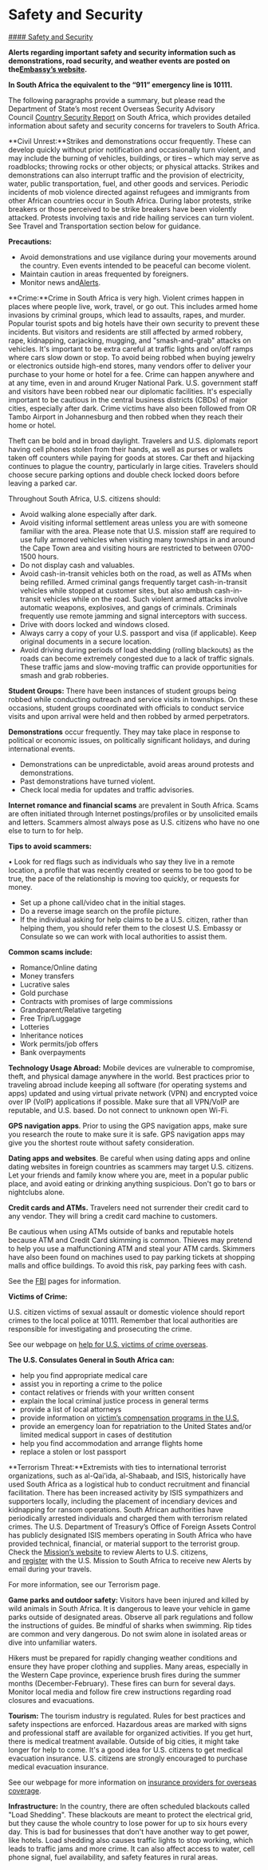 # Safety and Security

[#### Safety and Security](javascript:void(0); "Safety and Security")

**Alerts regarding important safety and security information such as demonstrations, road security, and weather events are posted on the**[**Embassy’s website**](https://za.usembassy.gov/)**.**

**In South Africa the equivalent to the “911” emergency line is 10111.**

The following paragraphs provide a summary, but please read the Department of State’s most recent Overseas Security Advisory Council [Country Security Report](https://www.osac.gov/Pages/ContentReports.aspx?cid=2) on South Africa, which provides detailed information about safety and security concerns for travelers to South Africa.

**Civil Unrest:**Strikes and demonstrations occur frequently. These can develop quickly without prior notification and occasionally turn violent, and may include the burning of vehicles, buildings, or tires – which may serve as roadblocks; throwing rocks or other objects; or physical attacks. Strikes and demonstrations can also interrupt traffic and the provision of electricity, water, public transportation, fuel, and other goods and services. Periodic incidents of mob violence directed against refugees and immigrants from other African countries occur in South Africa. During labor protests, strike breakers or those perceived to be strike breakers have been violently attacked. Protests involving taxis and ride hailing services can turn violent. See Travel and Transportation section below for guidance.

**Precautions:**

* Avoid demonstrations and use vigilance during your movements around the country. Even events intended to be peaceful can become violent.
* Maintain caution in areas frequented by foreigners.
* Monitor news and[Alerts](https://za.usembassy.gov/category/alert/).

**Crime:**Crime in South Africa is very high. Violent crimes happen in places where people live, work, travel, or go out. This includes armed home invasions by criminal groups, which lead to assaults, rapes, and murder. Popular tourist spots and big hotels have their own security to prevent these incidents. But visitors and residents are still affected by armed robbery, rape, kidnapping, carjacking, mugging, and "smash-and-grab" attacks on vehicles. It's important to be extra careful at traffic lights and on/off ramps where cars slow down or stop. To avoid being robbed when buying jewelry or electronics outside high-end stores, many vendors offer to deliver your purchase to your home or hotel for a fee. Crime can happen anywhere and at any time, even in and around Kruger National Park. U.S. government staff and visitors have been robbed near our diplomatic facilities. It's especially important to be cautious in the central business districts (CBDs) of major cities, especially after dark. Crime victims have also been followed from OR Tambo Airport in Johannesburg and then robbed when they reach their home or hotel.

Theft can be bold and in broad daylight. Travelers and U.S. diplomats report having cell phones stolen from their hands, as well as purses or wallets taken off counters while paying for goods at stores. Car theft and hijacking continues to plague the country, particularly in large cities. Travelers should choose secure parking options and double check locked doors before leaving a parked car.

Throughout South Africa, U.S. citizens should:

* Avoid walking alone especially after dark.
* Avoid visiting informal settlement areas unless you are with someone familiar with the area. Please note that U.S. mission staff are required to use fully armored vehicles when visiting many townships in and around the Cape Town area and visiting hours are restricted to between 0700-1500 hours.
* Do not display cash and valuables.
* Avoid cash-in-transit vehicles both on the road, as well as ATMs when being refilled. Armed criminal gangs frequently target cash-in-transit vehicles while stopped at customer sites, but also ambush cash-in-transit vehicles while on the road. Such violent armed attacks involve automatic weapons, explosives, and gangs of criminals. Criminals frequently use remote jamming and signal interceptors with success.
* Drive with doors locked and windows closed.
* Always carry a copy of your U.S. passport and visa (if applicable). Keep original documents in a secure location.
* Avoid driving during periods of load shedding (rolling blackouts) as the roads can become extremely congested due to a lack of traffic signals. These traffic jams and slow-moving traffic can provide opportunities for smash and grab robberies.

**Student Groups:** There have been instances of student groups being robbed while conducting outreach and service visits in townships. On these occasions, student groups coordinated with officials to conduct service visits and upon arrival were held and then robbed by armed perpetrators.

**Demonstrations** occur frequently. They may take place in response to political or economic issues, on politically significant holidays, and during international events.

* Demonstrations can be unpredictable, avoid areas around protests and demonstrations.
* Past demonstrations have turned violent.
* Check local media for updates and traffic advisories.

**Internet romance and financial scams** are prevalent in South Africa. Scams are often initiated through Internet postings/profiles or by unsolicited emails and letters. Scammers almost always pose as U.S. citizens who have no one else to turn to for help.

**Tips to avoid scammers:**

• Look for red flags such as individuals who say they live in a remote location, a profile that was recently created or seems to be too good to be true, the pace of the relationship is moving too quickly, or requests for money.

* Set up a phone call/video chat in the initial stages.
* Do a reverse image search on the profile picture.
* If the individual asking for help claims to be a U.S. citizen, rather than helping them, you should refer them to the closest U.S. Embassy or Consulate so we can work with local authorities to assist them.

**Common scams include:**

* Romance/Online dating
* Money transfers
* Lucrative sales
* Gold purchase
* Contracts with promises of large commissions
* Grandparent/Relative targeting
* Free Trip/Luggage
* Lotteries
* Inheritance notices
* Work permits/job offers
* Bank overpayments

**Technology Usage Abroad:** Mobile devices are vulnerable to compromise, theft, and physical damage anywhere in the world. Best practices prior to traveling abroad include keeping all software (for operating systems and apps) updated and using virtual private network (VPN) and encrypted voice over IP (VoIP) applications if possible. Make sure that all VPN/VoIP are reputable, and U.S. based. Do not connect to unknown open Wi-Fi.

**GPS navigation apps**. Prior to using the GPS navigation apps, make sure you research the route to make sure it is safe. GPS navigation apps may give you the shortest route without safety consideration.

**Dating apps and websites**. Be careful when using dating apps and online dating websites in foreign countries as scammers may target U.S. citizens. Let your friends and family know where you are, meet in a popular public place, and avoid eating or drinking anything suspicious. Don't go to bars or nightclubs alone.

**Credit cards and ATMs.** Travelers need not surrender their credit card to any vendor. They will bring a credit card machine to customers.

Be cautious when using ATMs outside of banks and reputable hotels because ATM and Credit Card skimming is common. Thieves may pretend to help you use a malfunctioning ATM and steal your ATM cards. Skimmers have also been found on machines used to pay parking tickets at shopping malls and office buildings. To avoid this risk, pay parking fees with cash.

See the [FBI](https://www.fbi.gov/scams-and-safety/common-scams-and-crimes) pages for information.

**Victims of Crime:**

U.S. citizen victims of sexual assault or domestic violence should report crimes to the local police at 10111. Remember that local authorities are responsible for investigating and prosecuting the crime.

See our webpage on [help for U.S. victims of crime overseas](https://travel.state.gov/content/travel/en/international-travel/emergencies/crime.html).

**The U.S. Consulates General in South Africa can:**

* help you find appropriate medical care
* assist you in reporting a crime to the police
* contact relatives or friends with your written consent
* explain the local criminal justice process in general terms
* provide a list of local attorneys
* provide information on [victim’s compensation programs in the U.S.](https://travel.state.gov/content/travel/en/international-travel/emergencies/crime.html)
* provide an emergency loan for repatriation to the United States and/or limited medical support in cases of destitution
* help you find accommodation and arrange flights home
* replace a stolen or lost passport

**Terrorism Threat:**Extremists with ties to international terrorist organizations, such as al-Qai’ida, al-Shabaab, and ISIS, historically have used South Africa as a logistical hub to conduct recruitment and financial facilitation. There has been increased activity by ISIS sympathizers and supporters locally, including the placement of incendiary devices and kidnapping for ransom operations. South African authorities have periodically arrested individuals and charged them with terrorism related crimes. The U.S. Department of Treasury’s Office of Foreign Assets Control has publicly designated ISIS members operating in South Africa who have provided technical, financial, or material support to the terrorist group. Check the [Mission’s website](https://za.usembassy.gov/category/alert/) to review Alerts to U.S. citizens, and [register](https://step.state.gov/) with the U.S. Mission to South Africa to receive new Alerts by email during your travels.

For more information, see our Terrorism page.

**Game parks and outdoor safety:** Visitors have been injured and killed by wild animals in South Africa. It is dangerous to leave your vehicle in game parks outside of designated areas. Observe all park regulations and follow the instructions of guides. Be mindful of sharks when swimming. Rip tides are common and very dangerous. Do not swim alone in isolated areas or dive into unfamiliar waters.

Hikers must be prepared for rapidly changing weather conditions and ensure they have proper clothing and supplies. Many areas, especially in the Western Cape province, experience brush fires during the summer months (December-February). These fires can burn for several days. Monitor local media and follow fire crew instructions regarding road closures and evacuations.

**Tourism:** The tourism industry is regulated. Rules for best practices and safety inspections are enforced. Hazardous areas are marked with signs and professional staff are available for organized activities. If you get hurt, there is medical treatment available. Outside of big cities, it might take longer for help to come. It's a good idea for U.S. citizens to get medical evacuation insurance. U.S. citizens are strongly encouraged to purchase medical evacuation insurance.

See our webpage for more information on [insurance providers for overseas coverage](https://travel.state.gov/content/travel/en/international-travel/before-you-go/your-health-abroad/insurance-providers-overseas.html).

**Infrastructure:** In the country, there are often scheduled blackouts called "Load Shedding". These blackouts are meant to protect the electrical grid, but they cause the whole country to lose power for up to six hours every day. This is bad for businesses that don't have another way to get power, like hotels. Load shedding also causes traffic lights to stop working, which leads to traffic jams and more crime. It can also affect access to water, cell phone signal, fuel availability, and safety features in rural areas.
